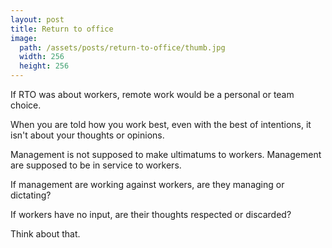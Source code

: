 ```yaml
---
layout: post
title: Return to office
image:
  path: /assets/posts/return-to-office/thumb.jpg
  width: 256
  height: 256
---
```


If RTO was about workers, remote work would be a personal or team choice. 

When you are told how you work best, even with the best of intentions, it isn't
about your thoughts or opinions.

Management is not supposed to make ultimatums to workers. Management are
supposed to be in service to workers.

If management are working against workers, are they managing or dictating?

If workers have no input, are their thoughts respected or discarded?

Think about that.